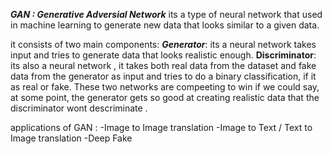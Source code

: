 ***GAN : Generative Adversial Network***
 its a type of neural network that used in machine learning to generate new data that looks similar to a given data.
 
 it consists of two main components:
***Generator***: its a neural network takes input and tries to generate data that looks realistic enough.
**Discriminator**: its also a neural network , it takes both real data from the dataset and fake data from the generator as input and tries to do a binary classification, if it as real or fake.
These two networks are compeeting to win if we could say, at some point, the generator gets so good at creating realistic data that the discriminator wont descriminate .

applications of GAN : -Image to Image translation
                      -Image to Text / Text to Image translation
                      -Deep Fake


